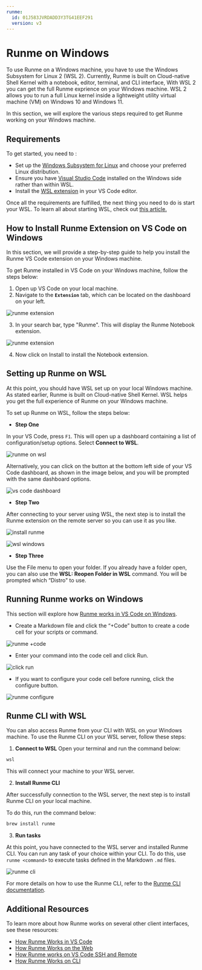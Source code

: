 ```yaml
---
runme:
  id: 01J583JVRDADD3Y3TG41EEF291
  version: v3
---
```


# Runme on Windows

To use Runme on a Windows machine, you have to use the Windows Subsystem for Linux 2 (WSL 2). Currently, Runme is built on Cloud-native Shell Kernel with a notebook, editor, terminal, and CLI interface, With WSL 2 you can get the full Runme exprience on your Windows machine. WSL 2 allows you to run a full Linux kernel inside a lightweight utility virtual machine (VM) on Windows 10 and Windows 11.

In this section, we will explore the various steps required to get Runme working on your Windows machine.

## Requirements

To get started, you need to :

- Set up the [Windows Subsystem for Linux](https://learn.microsoft.com/windows/wsl/install) and choose your preferred Linux distribution.
- Ensure you have [Visual Studio Code](https://code.visualstudio.com/) installed on the Windows side rather than within WSL.
- Install the [WSL extension](https://marketplace.visualstudio.com/items?itemName=ms-vscode-remote.remote-wsl) in your VS Code editor.

Once all the requirements are fulfilled, the next thing you need to do is start your WSL. To learn all about starting WSL, check out [this article.](https://learn.microsoft.com/en-us/windows/wsl/install)

## How to Install Runme Extension on VS Code on Windows

In this section, we will provide a step-by-step guide to help you install the Runme VS Code extension on your Windows machine.

To get Runme installed in VS Code on your Windows machine, follow the steps below:

1. Open up VS Code on your local machine.
2. Navigate to the **`Extension`** tab, which can be located on the dashboard on your left.

![runme extension](../../static/img/how-runme-works/runme-extension-windows.png)

3. In your search bar, type "Runme". This will display the Runme Notebook extension.

![runme extension](../../static/img/how-runme-works/runme-notebook-extension-windows.png)

4. Now click on Install to install the Notebook extension.

## Setting up Runme on WSL

At this point, you should have WSL set up on your local Windows machine. As stated earlier, Runme is built on Cloud-native Shell Kernel. WSL helps you get the full experience of Runme on your Windows machine.

To set up Runme on WSL, follow the steps below:

- **Step One**

In your VS Code, press `F1`. This will open up a dashboard containing a list of configuration/setup options. Select **Connect to WSL**.

![runme on wsl](../../static/img/how-runme-works/runme-wsl.png)

Alternatively, you can click on the button at the bottom left side of your VS Code dashboard, as shown in the image below, and you will be prompted with the same dashboard options.

![vs code dashboard](../../static/img/how-runme-works/runme-wsl-vscode-windows.png)

- **Step Two**

After connecting to your server using WSL, the next step is to install the Runme extension on the remote server so you can use it as you like.

![install runme](../../static/img/how-runme-works/runme-wsl-server-windows.png)

![wsl windows](../../static/img/how-runme-works/runme-install-wsl-windows.png)

- **Step Three**

Use the File menu to open your folder. If you already have a folder open, you can also use the **WSL: Reopen Folder in WSL** command. You will be prompted which “Distro" to use.

## Running Runme works on Windows

This section will explore how [Runme works in VS Code on Windows](https://docs.runme.dev/how-runme-works/vscode).

- Create a Markdown file and click the “+Code” button to create a code cell for your scripts or command.

![runme +code](../../static/img/how-runme-works/runme-vscode-windows.png)

- Enter your command into the code cell and click Run.

![click run](../../static/img/how-runme-works/runme-execute-windows.png)

- If you want to configure your code cell before running, click the configure button.

![runme configure](../../static/img/how-runme-works/runme-configure-windows.png)

## Runme CLI with WSL

You can also access Runme from your CLI with WSL on your Windows machine. To use the Runme CLI on your WSL server, follow these steps:

1. **Connect to WSL**
   Open your terminal and run the command below:

```bash {"id":"01J583JVRDADD3Y3TG3YRJNV4Y"}
wsl
```

This will connect your machine to your WSL server.

2. **Install Runme CLI**

After successfully connection to the WSL server, the next step is to install Runme CLI on your local machine.

To do this, run the command below:

```bash {"id":"01J583JVRDADD3Y3TG3ZGM1EYA"}
brew install runme
```

3. **Run tasks**

At this point,  you have connected to the WSL server and installed Runme CLI. You can run any task of your choice within your CLI. To do this, use `runme <command>` to execute tasks defined in the Markdown `.md`  files.

![runme cli](../../static/img/how-runme-works/runme-cli-windows.png)

For more details on how to use the Runme CLI, refer to the [Runme CLI documentation](https://docs.runme.dev/how-runme-works/cli).

## Additional Resources

To learn more about how Runme works on several other client interfaces, see these resources:

- [How Runme Works in VS Code](https://docs.runme.dev/how-runme-works/vscode)
- [How Runme Works on the Web](https://docs.runme.dev/how-runme-works/web)
- [How Runme works on VS Code SSH and Remote](https://docs.runme.dev/how-runme-works/runme-via-ssh)
- [How Runme Works on CLI](https://docs.runme.dev/how-runme-works/cli)
